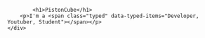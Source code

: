             <h1>PistonCube</h1>
        <p>I'm a <span class="typed" data-typed-items="Developer, Youtuber, Student"></span></p>
    </div>
